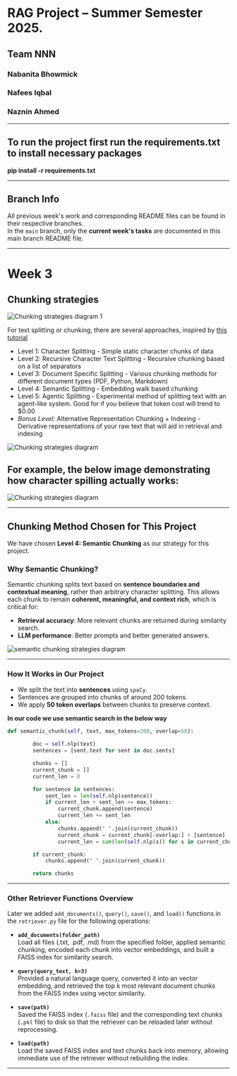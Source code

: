 # RAG Project – Summer Semester 2025. 
## Team NNN
### Nabanita Bhowmick
### Nafees Iqbal
### Naznin Ahmed

---

## To run the project first run the requirements.txt to install necessary packages
**pip install -r requirements.txt**

---

## Branch Info

All previous week's work and corresponding README files can be found in their respective branches.  
In the `main` branch, only the **current week's tasks** are documented in this main branch README file.

---

# Week 3

## Chunking strategies

![Chunking strategies diagram 1](https://github.com/nafees-iqbal/NLProc-Proj-M-SS25/blob/main/images/1_VhFr2tr_FbTjzNyNv5DjWw.png?raw=true)

For text splitting or chunking, there are several approaches, inspired by  [this tutorial](https://github.com/FullStackRetrieval-com/RetrievalTutorials/blob/main/tutorials/LevelsOfTextSplitting/5_Levels_Of_Text_Splitting.ipynb)

- Level 1: Character Splitting - Simple static character chunks of data
- Level 2: Recursive Character Text Splitting - Recursive chunking based on a list of separators
- Level 3: Document Specific Splitting - Various chunking methods for different document types (PDF, Python, Markdown)
- Level 4: Semantic Splitting - Embedding walk based chunking
- Level 5: Agentic Splitting - Experimental method of splitting text with an agent-like system. Good for if you believe that token cost will trend to $0.00
- *Bonus Level:* Alternative Representation Chunking + Indexing - Derivative representations of your raw text that will aid in retrieval and indexing

![Chunking strategies diagram](https://github.com/nafees-iqbal/NLProc-Proj-M-SS25/blob/main/images/92c70184-ba0f-4877-9a55-e4add0e311ad_870x1116.gif?raw=true)

## For example, the below image demonstrating how character spilling actually works:

![Chunking strategies diagram](https://github.com/nafees-iqbal/NLProc-Proj-M-SS25/blob/main/images/1_sBEoJ2xomZl77X6wUmdOlw.png?raw=true)


---

## Chunking Method Chosen for This Project

We have chosen **Level 4: Semantic Chunking** as our strategy for this project.

### Why Semantic Chunking?

Semantic chunking splits text based on **sentence boundaries and contextual meaning**, rather than arbitrary character splitting. This allows each chunk to remain **coherent, meaningful, and context rich**, which is critical for:

- **Retrieval accuracy**: More relevant chunks are returned during similarity search.
- **LLM performance**: Better prompts and better generated answers.

![semantic chunking strategies diagram](https://github.com/nafees-iqbal/NLProc-Proj-M-SS25/blob/main/images/semantic-chunking.png?raw=true)

---

### How It Works in Our Project

- We split the text into **sentences** using `spaCy`.
- Sentences are grouped into chunks of around 200 tokens.
- We apply **50 token overlaps** between chunks to preserve context.

**In our code we use semantic search in the below way**

```python
def semantic_chunk(self, text, max_tokens=200, overlap=50):
        
        doc = self.nlp(text)
        sentences = [sent.text for sent in doc.sents]

        chunks = []
        current_chunk = []
        current_len = 0

        for sentence in sentences:
            sent_len = len(self.nlp(sentence))
            if current_len + sent_len <= max_tokens:
                current_chunk.append(sentence)
                current_len += sent_len
            else:
                chunks.append(" ".join(current_chunk))
                current_chunk = current_chunk[-overlap:] + [sentence]
                current_len = sum(len(self.nlp(s)) for s in current_chunk)

        if current_chunk:
            chunks.append(" ".join(current_chunk))

        return chunks
```

---

### Other Retriever Functions Overview

Later we added `add_documents()`, `query()`, `save()`, and `load()` functions in the `retriever.py` file for the following operations:

- **`add_documents(folder_path)`**  
  Load all files (.txt, .pdf, .md) from the specified folder, applied semantic chunking, encoded each chunk into vector embeddings, and built a FAISS index for similarity search.

- **`query(query_text, k=3)`**  
  Provided a natural language query, converted it into an vector embedding, and retrieved the top k most relevant document chunks from the FAISS index using vector similarity.

- **`save(path)`**  
  Saved the FAISS index (`.faiss` file) and the corresponding text chunks (`.pkl` file) to disk so that the retriever can be reloaded later without reprocessing.

- **`load(path)`**  
  Load the saved FAISS index and text chunks back into memory, allowing immediate use of the retriever without rebuilding the index.

---